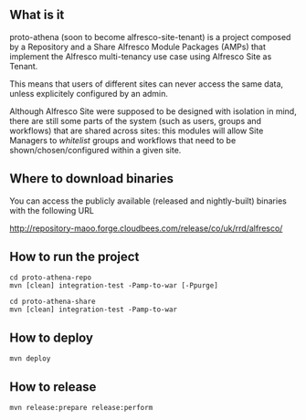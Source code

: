 What is it
---
proto-athena (soon to become alfresco-site-tenant) is a project composed by a Repository and a Share Alfresco Module Packages (AMPs) that implement the Alfresco multi-tenancy use case using Alfresco Site as Tenant.

This means that users of different sites can never access the same data, unless explicitely configured by an admin.

Although Alfresco Site were supposed to be designed with isolation in mind, there are still some parts of the system (such as users, groups and workflows) that are shared across sites: this modules will allow Site Managers to _whitelist_ groups and workflows that need to be shown/chosen/configured within a given site.


Where to download binaries
---
You can access the publicly available (released and nightly-built) binaries with the following URL

http://repository-maoo.forge.cloudbees.com/release/co/uk/rrd/alfresco/

How to run the project
---

```
cd proto-athena-repo
mvn [clean] integration-test -Pamp-to-war [-Ppurge]

cd proto-athena-share
mvn [clean] integration-test -Pamp-to-war
```

How to deploy
---

```
mvn deploy
```

How to release
---

```
mvn release:prepare release:perform
```
